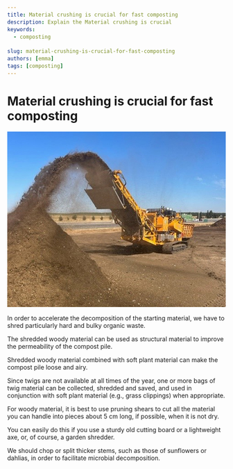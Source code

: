 ```yaml
---
title: Material crushing is crucial for fast composting
description: Explain the Material crushing is crucial
keywords:
  - composting

slug: material-crushing-is-crucial-for-fast-composting
authors: [emma]
tags: [composting]
---
```


# Material crushing is crucial for fast composting

![composting food waste](./img/img.png)


In order to accelerate the decomposition of the starting material, we have to shred particularly hard and bulky organic waste.
<!-- truncate -->
The shredded woody material can be used as structural material to improve the permeability of the compost pile.

Shredded woody material combined with soft plant material can make the compost pile loose and airy.

Since twigs are not available at all times of the year, one or more bags of twig material can be collected, 
shredded and saved, and used in conjunction with soft plant material (e.g., grass clippings) when appropriate.

For woody material, it is best to use pruning shears to cut all the material you can handle into pieces about 5 cm long,
if possible, when it is not dry.

You can easily do this if you use a sturdy old cutting board or a lightweight axe, or, of course, a garden shredder.

We should chop or split thicker stems, such as those of sunflowers or dahlias, in order to facilitate microbial decomposition.
